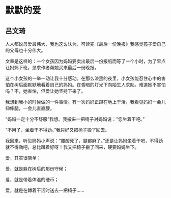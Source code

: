 # 默默的爱 #

## 吕文琦 ##

人人都说母爱最伟大，我也这么认为，可读完《最后一份晚报》我感觉孩子爱自己的父母也十分伟大。

文章是这样的：一个女孩因为妈妈要卖出最后一份报纸而等了一个小时，为了早点让妈妈下班，恳求作者帮她买来最后一份晚报。

这个小女孩的一举一动让我十分感动。在那么漆黑的夜里，小女孩能忍住心中的害怕在树后面默默地看着自己的妈妈。在昏暗的灯光下向陌生人求助。难道她不害怕吗？不，她害怕，但爱让她坚持下来了。

我想到我小的时候做的一件事情。有一次妈妈正蹲在地上干活，我看见妈妈一会儿伸伸腿，一会儿直直腰。

“妈妈一定十分不舒服”我想。我搬来一把椅子对妈妈说：“您坐着干吧。”

“不用了，坐着干不得劲。”我只好又把椅子搬了回去。

我回来，听见妈妈小声说：“腰酸死了，腿都麻了。”还是让妈妈坐着干吧，不得劲就不得劲吧，总比蹲着好呀！我又把椅子搬了回来，硬要妈妈坐下。

爱，其实很简单；

爱，就是躲在树后的那份守候；

爱，就是带着体温的硬币；

爱，就是在蹲着干活时送去一把椅子……
